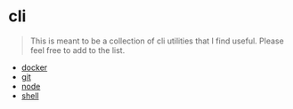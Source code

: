 # cli

> This is meant to be a collection of cli utilities that I find useful. Please
feel free to add to the list.

* [docker](docker.md)
* [git](git.md)
* [node](node.md)
* [shell](shell.md)
